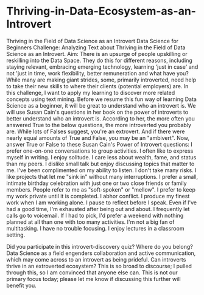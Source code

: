 # Thriving-in-Data-Ecosystem-as-an-Introvert
Thriving in the Field of Data Science as an Introvert
Data Science for Beginners Challenge:
Analyzing Text about Thriving in the Field of Data Science as an Introvert.
Aim:
There is an upsurge of people upskilling or reskilling into the Data Space. They do this for different reasons, including staying relevant, embracing emerging technology, learning 'just in case' and not 'just in time, work flexibility, better remuneration and what have you? While many are making giant strides, some, primarily introverted, need help to take their new skills to where their clients (potential employers) are. In this challenge, I want to apply my learning to discover more related concepts using text mining.
Before we resume this fun way of learning Data Science as a beginner, it will be great to understand who an introvert is. We will use Susan Cain's questions in her book on the power of introverts to better understand who an introvert is. According to her, the more often you answered True to the below questions, the more introverted you probably are. While lots of Falses suggest, you're an extrovert. And if there were nearly equal amounts of True and False, you may be an "ambivert".
Now, answer True or False to these Susan Cain's Power of Introvert questions:
I prefer one-on-one conversations to group activities.
I often like to express myself in writing.
I enjoy solitude.
I care less about wealth, fame, and status than my peers.
I dislike small talk but enjoy discussing topics that matter to me.
I've been complimented on my ability to listen.
I don't take many risks.
I like projects that let me "sink in" without many interruptions.
I prefer a small, intimate birthday celebration with just one or two close friends or family members.
People refer to me as "soft-spoken" or "mellow".
I prefer to keep my work private until it is completed.
I abhor conflict.
I produce my finest work when I am working alone.
I pause to reflect before I speak.
Even if I've had a good time, I'm exhausted after being out and about.
I frequently let calls go to voicemail.
If I had to pick, I'd prefer a weekend with nothing planned at all than one with too many activities.
I'm not a big fan of multitasking.
I have no trouble focusing.
I enjoy lectures in a classroom setting.

Did you participate in this introvert-discovery quiz? Where do you belong?
Data Science as a field engenders collaboration and active communication, which may come across to an introvert as being prideful. Can introverts thrive in an extroverted ecosystem? This is so broad to discourse; I pulled through this, so I am convinced that anyone else can. This is not our primary focus today; please let me know if discussing this further will benefit you.
